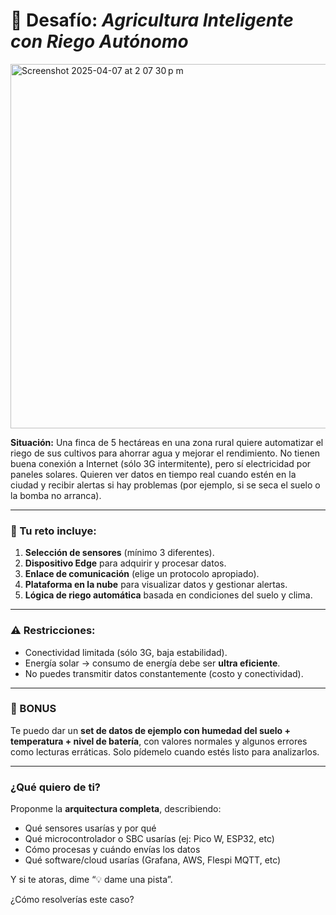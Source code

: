

# 🌱 Desafío: *Agricultura Inteligente con Riego Autónomo*

<img width="583" alt="Screenshot 2025-04-07 at 2 07 30 p m" src="https://github.com/user-attachments/assets/6f7a10ff-6d1c-48ba-817f-fe0289e0cb8c" />

**Situación:**
Una finca de 5 hectáreas en una zona rural quiere automatizar el riego de sus cultivos para ahorrar agua y mejorar el rendimiento. No tienen buena conexión a Internet (sólo 3G intermitente), pero sí electricidad por paneles solares. Quieren ver datos en tiempo real cuando estén en la ciudad y recibir alertas si hay problemas (por ejemplo, si se seca el suelo o la bomba no arranca).

---

### 🧩 Tu reto incluye:
1. **Selección de sensores** (mínimo 3 diferentes).
2. **Dispositivo Edge** para adquirir y procesar datos.
3. **Enlace de comunicación** (elige un protocolo apropiado).
4. **Plataforma en la nube** para visualizar datos y gestionar alertas.
5. **Lógica de riego automática** basada en condiciones del suelo y clima.

---

### ⚠️ Restricciones:
- Conectividad limitada (sólo 3G, baja estabilidad).
- Energía solar → consumo de energía debe ser **ultra eficiente**.
- No puedes transmitir datos constantemente (costo y conectividad).

---

### 🎁 BONUS
Te puedo dar un **set de datos de ejemplo con humedad del suelo + temperatura + nivel de batería**, con valores normales y algunos errores como lecturas erráticas. Solo pídemelo cuando estés listo para analizarlos.

---

### ¿Qué quiero de ti?
Proponme la **arquitectura completa**, describiendo:

- Qué sensores usarías y por qué
- Qué microcontrolador o SBC usarías (ej: Pico W, ESP32, etc)
- Cómo procesas y cuándo envías los datos
- Qué software/cloud usarías (Grafana, AWS, Flespi MQTT, etc)

Y si te atoras, dime “💡 dame una pista”.

¿Cómo resolverías este caso?

